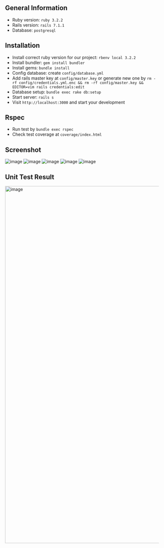 ## General Information

- Ruby version: `ruby 3.2.2`
- Rails version: `rails 7.1.1`
- Database: `postgresql`

## Installation

- Install correct ruby version for our project: `rbenv local 3.2.2`
- Install bundler: `gem install bundler`
- Install gems: `bundle install`
- Config database: create `config/database.yml`
- Add rails master key at `config/master.key` or generate new one by `rm -rf config/credentials.yml.enc && rm -rf config/master.key && EDITOR=vim rails credentials:edit`
- Database setup: `bundle exec rake db:setup`
- Start server: `rails s`
- Visit `http://localhost:3000` and start your development

## Rspec

- Run test by `bundle exec rspec`
- Check test coverage at `coverage/index.html`

## Screenshot
![image](https://github.com/ZaneTungLe/Minesweeper/assets/109327235/b9870cd5-fe59-4de1-a996-8c4f0de4daba)
![image](https://github.com/ZaneTungLe/Minesweeper/assets/109327235/6732277d-2a74-4894-b97e-7a1ddb5f9f5d)
![image](https://github.com/ZaneTungLe/Minesweeper/assets/109327235/36cfa9ad-b45e-4a9d-93ad-d08b1fb48c4c)
![image](https://github.com/ZaneTungLe/Minesweeper/assets/109327235/4d325892-3b57-49f2-92de-225684cd1d30)
![image](https://github.com/ZaneTungLe/Minesweeper/assets/109327235/da5f140d-a2c0-497b-a1d2-b079cddbde91)

## Unit Test Result
<img width="1170" alt="image" src="https://github.com/ZaneTungLe/Minesweeper/assets/109327235/8f77d812-8943-43a2-8c89-be2952b906a5">
